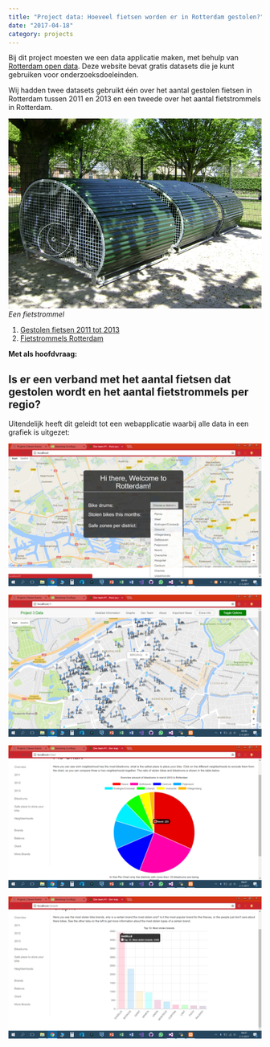 ```yaml
---
title: "Project data: Hoeveel fietsen worden er in Rotterdam gestolen?"
date: "2017-04-18"
category: projects
---
```


Bij dit project moesten we een data applicatie maken, met behulp van [Rotterdam open data](http://rotterdamopendata.nl/dataset). Deze website bevat gratis datasets die je kunt gebruiken voor onderzoeksdoeleinden. 

Wij hadden twee datasets gebruikt één over het aantal gestolen fietsen in Rotterdam tussen 2011 en 2013 en een tweede over het aantal fietstrommels in Rotterdam. 

![fiets-trommel](../Project-data-hoeveel-gestolen-fietsen-in-Rotterdam\fiets-trommel.jpg)
*Een fietstrommel*

1. [Gestolen fietsen 2011 tot 2013](http://rotterdamopendata.nl/dataset/fietsdiefstal-rotterdam-2011-tot-2013)
2. [Fietstrommels Rotterdam](http://rotterdamopendata.nl/dataset/fietstrommels)

**Met als hoofdvraag:**
## Is er een verband met het aantal fietsen dat gestolen wordt en het aantal fietstrommels per regio?

Uitendelijk heeft dit geleidt tot een webapplicatie waarbij alle data in een grafiek is uitgezet: 

![project data fietsen gestolen](../Project-data-hoeveel-gestolen-fietsen-in-Rotterdam\prjdb1.png)

![project data fietsen gestolen](../Project-data-hoeveel-gestolen-fietsen-in-Rotterdam\prjdb2.png)

![project data fietsen gestolen](../Project-data-hoeveel-gestolen-fietsen-in-Rotterdam\prjdb3.png)

![project data fietsen gestolen](../Project-data-hoeveel-gestolen-fietsen-in-Rotterdam\prjdb4.png)



